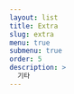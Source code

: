 ```yaml
---
layout: list
title: Extra
slug: extra
menu: true
submenu: true
order: 5
description: >
  기타
---
```

